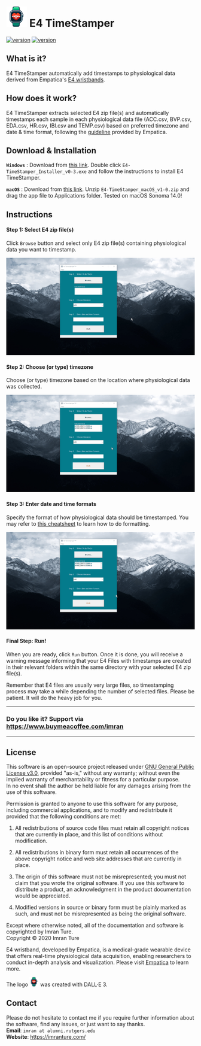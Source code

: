 <h1><img width = 55 height = 55 src="https://github.com/imranture/E4-TimeStamper/blob/master/image/e4timestamper-logo-12012024.png"> E4 TimeStamper</h1>

[![version](https://img.shields.io/badge/release-win%20v0.4-blue)](https://github.com/imranture/E4-TimeStamper/releases/tag/v0.3-beta) [![version](https://img.shields.io/badge/release-macOS%20v1.0-red)](https://github.com/imranture/E4-TimeStamper/releases/tag/macOS-v1.0)

## What is it?
E4 TimeStamper automatically add timestamps to physiological data derived from Empatica's [E4 wristbands](https://www.empatica.com/research/e4/).

## How does it work? 
E4 TimeStamper extracts selected E4 zip file(s) and automatically timestamps each sample in each physiological data file (ACC.csv, BVP.csv, EDA.csv, HR.csv, IBI.csv and TEMP.csv) based on preferred timezone and date & time format, following the [guideline](https://support.empatica.com/hc/en-us/articles/201608896-Data-export-and-formatting-from-E4-connect-) provided by Empatica.

## Download & Installation
**`Windows`** : Download from [this link](https://github.com/imranture/E4-TimeStamper/raw/master/setup/win/E4-TimeStamper_Installer_v0-3.exe). Double click `E4-TimeStamper_Installer_v0-3.exe` and follow the instructions to install E4 TimeStamper.

**`macOS`** : Download from [this link](https://github.com/imranture/E4-TimeStamper/raw/master/setup/mac/E4-TimeStamper_macOS_v1-0.zip). Unzip `E4-TimeStamper_macOS_v1-0.zip` and drag the app file to Applications folder. Tested on macOS Sonoma 14.0!

## Instructions
#### Step 1:  Select E4 zip file(s)
Click `Browse` button and select only E4 zip file(s) containing physiological data you want to timestamp.

<img src="https://github.com/imranture/E4-TimeStamper/blob/master/instructions/select_e4_zip_files.gif"/>

#### Step 2:  Choose (or type) timezone
Choose (or type) timezone based on the location where physiological data was collected.

<img src="https://github.com/imranture/E4-TimeStamper/blob/master/instructions/choose_timezone.gif"/>

#### Step 3:  Enter date and time formats
Specify the format of how physiological data should be timestamped. You may refer to [this cheatsheet](https://devhints.io/datetime) to learn how to do formatting.

<img src="https://github.com/imranture/E4-TimeStamper/blob/master/instructions/enter_date_and_time_formats.gif"/>

#### Final Step: Run!
When you are ready, click `Run` button. Once it is done, you will receive a warning message informing that your E4 Files with timestamps are created in their relevant folders within the same directory with your selected E4 zip file(s).

Remember that E4 files are usually very large files, so timestamping process may take a while depending the number of selected files. Please be patient. It will do the heavy job for you.

---
### Do you like it? Support via https://www.buymeacoffee.com/imran
---

## License
This software is an open-source project released under [GNU General Public License v3.0](https://github.com/imranture/E4-TimeStamper/blob/master/LICENSE), provided "as-is," without any warranty; without even the implied warranty of merchantability or fitness for a particular purpose.\
In no event shall the author be held liable for any damages arising from the use of this software.

Permission is granted to anyone to use this software for any purpose, including commercial applications, and 
to modify and redistribute it provided that the following conditions are met:

1. All redistributions of source code files must retain all copyright notices that are currently in
   place, and this list of conditions without modification.

2. All redistributions in binary form must retain all occurrences of the above copyright notice and
   web site addresses that are currently in place.

3. The origin of this software must not be misrepresented; you must not claim that you wrote the
   original software. If you use this software to distribute a product, an acknowledgment in the
   product documentation would be appreciated.

4. Modified versions in source or binary form must be plainly marked as such, and must not be
   misrepresented as being the original software.

Except where otherwise noted, all of the documentation and software is copyrighted by Imran Ture.\
Copyright &copy; 2020 Imran Ture

E4 wristband, developed by Empatica, is a medical-grade wearable device that offers real-time physiological data acquisition, enabling researchers to conduct in-depth analysis and visualization. Please visit [Empatica](https://www.empatica.com) to learn more.

The logo <img width = 25 height = 25 src="https://github.com/imranture/E4-TimeStamper/blob/master/image/e4timestamper-logo-12012024.png"> was created with DALL·E 3.

## Contact
Please do not hesitate to contact me if you require further information about the software, find any issues, or just want to say thanks.\
**Email**: `imran at alumni.rutgers.edu`\
**Website**: https://imranture.com/
